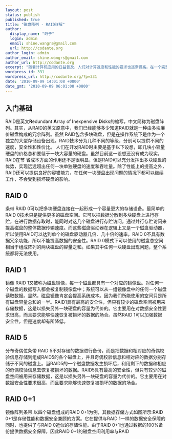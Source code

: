 ```yaml
---
layout: post
status: publish
published: true
title: "磁盘阵列 - RAID详解"
author:
  display_name: "莳子"
  login: admin
  email: shine.wangrs@gmail.com
  url: http://codante.org
author_login: admin
author_email: shine.wangrs@gmail.com
author_url: http://codante.org
excerpt: "随着计算机应用的日益普及，人们对计算速度和性能的要求也逐渐提高。在一个完整的计算机系统中，CPU和内存的作用固然重要，但是数据存储设备性能的好坏和速度的快慢也直接影响到整个系统的表现。RAID技术起初主要应用于服务器高端市场，但是随着个人用户市场的成熟和发展，正不断向低端市场靠拢，从而为用户提供了一种既可以提升硬盘速度，又能够确保数据安全性的良好的解决方案。"
wordpress_id: 331
wordpress_url: http://codante.org/?p=331
date: '2010-09-09 14:01:08 +0800'
date_gmt: '2010-09-09 06:01:08 +0800'
---
```


## 入门基础

RAID是英文**R**edundant **A**rray of **I**nexpensive  **D**isks的缩写，中文简称为磁盘阵列。其实，从RAID的英文原意中，我们已经能够多少知道RAID就是一种由多块廉价磁盘构成的冗余阵列。虽然 RAID包含多块磁盘，但是在操作系统下是作为一个独立的大型存储设备出现。RAID技术分为几种不同的等级，分别可以提供不同的速度，安全性和性价比。
人们在开发RAID时主要是基于以下设想，即几块小容量硬盘的价格总和要低于一块大容量的硬盘。虽然目前这一设想还没有成为现实，RAID在节 省成本方面的作用还不是很明显，但是RAID可以充分发挥出多块硬盘的优势，实现远远超出任何一块单独硬盘的速度和吞吐量。除了性能上的提高之外，RAID还可以提供良好的容错能力，在任何一块硬盘出现问题的情况下都可以继续工作，不会受到损坏硬盘的影响。

## RAID 0

条带
RAID 0可以把多块硬盘连接在一起形成一个容量更大的存储设备。最简单的RAID 0技术只是提供更多的磁盘空间。它可以把数据分散到多块硬盘上进行存贮，在进行数据存取时，能同时对这几个磁盘进行存贮访问，通过并行存贮访问来提高磁盘的整体数据传输速度。而这些磁盘驱动器在逻辑上又是一个磁盘驱动器，所以使用RAID可以达到单个的磁盘驱动器几倍、几十倍的速率，RAID 0不具有数据冗余功能，所以不能提高数据的安全性。RAID 0模式下可以使用的磁盘总空间相当于组成阵列的两块磁盘的容量之和。如果其中任何一块硬盘出现问题，整个系统都将无法使用。

## RAID 1

镜像
RAID 1又被称为磁盘镜像，每一个磁盘都具有一个对应的镜像盘。对任何一个磁盘的数据写入都会被复制镜像盘中；系统可以从一组镜像盘中的任何一个磁盘读取数据。显然，磁盘镜像肯定会提高系统成本。因为我们所能使用的空间只是所有磁盘容量总和的一半。RAID1具有最高的安全性，但只有较少的磁盘空间被用来存储数据，这是以损失另外一块硬盘的容量为代价的。它主要用在对数据安全性要求很高，而且要求能够快速恢复被损坏的数据的场合。虽然RAID 1可以加强数据安全性，但是速度却有所降低。

## RAID 5

分布奇偶位条带
RAID 5不对存储的数据进行备份，而是把数据和相对应的奇偶校验信息存储到组成RAID5的各个磁盘上，并且奇偶校验信息和相对应的数据分别存储于不同的磁盘上。当RAID5的一个磁盘数据发生损坏后，利用剩下的数据和相应的奇偶校验信息去恢复被损坏的数据。RAID5具有最高的安全性，但只有较少的磁盘空间被用来存储数据，这是以损失另外一块硬盘的容量为代价的。它主要用在对数据安全性要求很高，而且要求能够快速恢复被损坏的数据的场合。

## RAID 0+1

镜像阵列条带
以四个磁盘组成的RAID 0+1为例，其数据存储方式如图所示:RAID 0+1是存储性能和数据安全兼顾的方案。它在提供与RAID 1一样的数据安全保障的同时，也提供了与RAID 0近似的存储性能。由于RAID 0+1也通过数据的100%备份提供数据安全保障，因此RAID 0+1的磁盘空间利用率与RAID